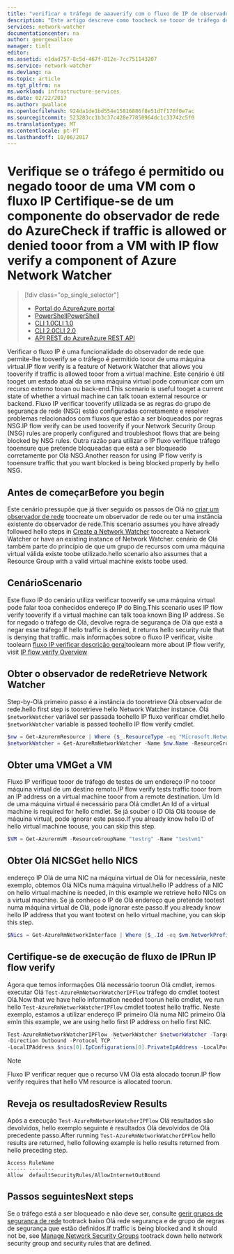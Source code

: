 ```yaml
---
title: "verificar o tráfego de aaaverify com o fluxo de IP de observador de rede do Azure - PowerShell | Microsoft Docs"
description: "Este artigo descreve como toocheck se tooor de tráfego de uma máquina virtual for permitido ou negado utilizando o PowerShell"
services: network-watcher
documentationcenter: na
author: georgewallace
manager: timlt
editor: 
ms.assetid: e1dad757-8c5d-467f-812e-7cc751143207
ms.service: network-watcher
ms.devlang: na
ms.topic: article
ms.tgt_pltfrm: na
ms.workload: infrastructure-services
ms.date: 02/22/2017
ms.author: gwallace
ms.openlocfilehash: 924da1de1bd554e15816886f8e51d7f170f0e7ac
ms.sourcegitcommit: 523283cc1b3c37c428e77850964dc1c33742c5f0
ms.translationtype: MT
ms.contentlocale: pt-PT
ms.lasthandoff: 10/06/2017
---
```

# <a name="check-if-traffic-is-allowed-or-denied-tooor-from-a-vm-with-ip-flow-verify-a-component-of-azure-network-watcher"></a><span data-ttu-id="2ffdd-103">Verifique se o tráfego é permitido ou negado tooor de uma VM com o fluxo IP Certifique-se de um componente do observador de rede do Azure</span><span class="sxs-lookup"><span data-stu-id="2ffdd-103">Check if traffic is allowed or denied tooor from a VM with IP flow verify a component of Azure Network Watcher</span></span>

> [!div class="op_single_selector"]
> - [<span data-ttu-id="2ffdd-104">Portal do Azure</span><span class="sxs-lookup"><span data-stu-id="2ffdd-104">Azure portal</span></span>](network-watcher-check-ip-flow-verify-portal.md)
> - [<span data-ttu-id="2ffdd-105">PowerShell</span><span class="sxs-lookup"><span data-stu-id="2ffdd-105">PowerShell</span></span>](network-watcher-check-ip-flow-verify-powershell.md)
> - [<span data-ttu-id="2ffdd-106">CLI 1.0</span><span class="sxs-lookup"><span data-stu-id="2ffdd-106">CLI 1.0</span></span>](network-watcher-check-ip-flow-verify-cli-nodejs.md)
> - [<span data-ttu-id="2ffdd-107">CLI 2.0</span><span class="sxs-lookup"><span data-stu-id="2ffdd-107">CLI 2.0</span></span>](network-watcher-check-ip-flow-verify-cli.md)
> - [<span data-ttu-id="2ffdd-108">API REST do Azure</span><span class="sxs-lookup"><span data-stu-id="2ffdd-108">Azure REST API</span></span>](network-watcher-check-ip-flow-verify-rest.md)


<span data-ttu-id="2ffdd-109">Verificar o fluxo IP é uma funcionalidade do observador de rede que permite-lhe tooverify se o tráfego é permitido tooor de uma máquina virtual.</span><span class="sxs-lookup"><span data-stu-id="2ffdd-109">IP flow verify is a feature of Network Watcher that allows you tooverify if traffic is allowed tooor from a virtual machine.</span></span> <span data-ttu-id="2ffdd-110">Este cenário é útil tooget um estado atual da se uma máquina virtual pode comunicar com um recurso externo tooan ou back-end.</span><span class="sxs-lookup"><span data-stu-id="2ffdd-110">This scenario is useful tooget a current state of whether a virtual machine can talk tooan external resource or backend.</span></span> <span data-ttu-id="2ffdd-111">Fluxo IP verificar tooverify utilizada se as regras do grupo de segurança de rede (NSG) estão configuradas corretamente e resolver problemas relacionados com fluxos que estão a ser bloqueados por regras NSG.</span><span class="sxs-lookup"><span data-stu-id="2ffdd-111">IP flow verify can be used tooverify if your Network Security Group (NSG) rules are properly configured and troubleshoot flows that are being blocked by NSG rules.</span></span> <span data-ttu-id="2ffdd-112">Outra razão para utilizar o IP fluxo verifique tráfego tooensure que pretende bloqueadas que está a ser bloqueado corretamente por Olá NSG.</span><span class="sxs-lookup"><span data-stu-id="2ffdd-112">Another reason for using IP flow verify is tooensure traffic that you want blocked is being blocked properly by hello NSG.</span></span>

## <a name="before-you-begin"></a><span data-ttu-id="2ffdd-113">Antes de começar</span><span class="sxs-lookup"><span data-stu-id="2ffdd-113">Before you begin</span></span>

<span data-ttu-id="2ffdd-114">Este cenário pressupõe que já tiver seguido os passos de Olá no [criar um observador de rede](network-watcher-create.md) toocreate um observador de rede ou ter uma instância existente do observador de rede.</span><span class="sxs-lookup"><span data-stu-id="2ffdd-114">This scenario assumes you have already followed hello steps in [Create a Network Watcher](network-watcher-create.md) toocreate a Network Watcher or have an existing instance of Network Watcher.</span></span> <span data-ttu-id="2ffdd-115">cenário de Olá também parte do princípio de que um grupo de recursos com uma máquina virtual válida existe toobe utilizado.</span><span class="sxs-lookup"><span data-stu-id="2ffdd-115">hello scenario also assumes that a Resource Group with a valid virtual machine exists toobe used.</span></span>

## <a name="scenario"></a><span data-ttu-id="2ffdd-116">Cenário</span><span class="sxs-lookup"><span data-stu-id="2ffdd-116">Scenario</span></span>

<span data-ttu-id="2ffdd-117">Este fluxo IP do cenário utiliza verificar tooverify se uma máquina virtual pode falar tooa conhecidos endereço IP do Bing.</span><span class="sxs-lookup"><span data-stu-id="2ffdd-117">This scenario uses IP flow verify tooverify if a virtual machine can talk tooa known Bing IP address.</span></span> <span data-ttu-id="2ffdd-118">Se for negado o tráfego de Olá, devolve regra de segurança de Olá que está a negar esse tráfego.</span><span class="sxs-lookup"><span data-stu-id="2ffdd-118">If hello traffic is denied, it returns hello security rule that is denying that traffic.</span></span> <span data-ttu-id="2ffdd-119">mais informações sobre o fluxo IP verificar, visite toolearn [fluxo IP verificar descrição geral](network-watcher-ip-flow-verify-overview.md)</span><span class="sxs-lookup"><span data-stu-id="2ffdd-119">toolearn more about IP flow verify, visit [IP flow verify Overview](network-watcher-ip-flow-verify-overview.md)</span></span>

## <a name="retrieve-network-watcher"></a><span data-ttu-id="2ffdd-120">Obter o observador de rede</span><span class="sxs-lookup"><span data-stu-id="2ffdd-120">Retrieve Network Watcher</span></span>

<span data-ttu-id="2ffdd-121">Step-by-Olá primeiro passo é a instância do tooretrieve Olá observador de rede.</span><span class="sxs-lookup"><span data-stu-id="2ffdd-121">hello first step is tooretrieve hello Network Watcher instance.</span></span> <span data-ttu-id="2ffdd-122">Olá `$networkWatcher` variável ser passada toohello IP fluxo verificar cmdlet.</span><span class="sxs-lookup"><span data-stu-id="2ffdd-122">hello `$networkWatcher` variable is passed toohello IP flow verify cmdlet.</span></span>

```powershell
$nw = Get-AzurermResource | Where {$_.ResourceType -eq "Microsoft.Network/networkWatchers" -and $_.Location -eq "WestCentralUS" } 
$networkWatcher = Get-AzureRmNetworkWatcher -Name $nw.Name -ResourceGroupName $nw.ResourceGroupName 
```

## <a name="get-a-vm"></a><span data-ttu-id="2ffdd-123">Obter uma VM</span><span class="sxs-lookup"><span data-stu-id="2ffdd-123">Get a VM</span></span>

<span data-ttu-id="2ffdd-124">Fluxo IP verifique tooor de tráfego de testes de um endereço IP no tooor máquina virtual de um destino remoto.</span><span class="sxs-lookup"><span data-stu-id="2ffdd-124">IP flow verify tests traffic tooor from an IP address on a virtual machine tooor from a remote destination.</span></span> <span data-ttu-id="2ffdd-125">Um Id de uma máquina virtual é necessário para Olá cmdlet.</span><span class="sxs-lookup"><span data-stu-id="2ffdd-125">An Id of a virtual machine is required for hello cmdlet.</span></span> <span data-ttu-id="2ffdd-126">Se já souber o ID Olá Olá toouse de máquina virtual, pode ignorar este passo.</span><span class="sxs-lookup"><span data-stu-id="2ffdd-126">If you already know hello ID of hello virtual machine toouse, you can skip this step.</span></span>

```powershell
$VM = Get-AzurermVM -ResourceGroupName "testrg" -Name "testvm1"
```

## <a name="get-hello-nics"></a><span data-ttu-id="2ffdd-127">Obter Olá NICS</span><span class="sxs-lookup"><span data-stu-id="2ffdd-127">Get hello NICS</span></span>

<span data-ttu-id="2ffdd-128">endereço IP Olá de uma NIC na máquina virtual de Olá for necessária, neste exemplo, obtemos Olá NICs numa máquina virtual.</span><span class="sxs-lookup"><span data-stu-id="2ffdd-128">hello IP address of a NIC on hello virtual machine is needed, in this example we retrieve hello NICs on a virtual machine.</span></span> <span data-ttu-id="2ffdd-129">Se já conhece o IP de Olá endereço que pretende tootest numa máquina virtual de Olá, pode ignorar este passo.</span><span class="sxs-lookup"><span data-stu-id="2ffdd-129">If you already know hello IP address that you want tootest on hello virtual machine, you can skip this step.</span></span>

```powershell
$Nics = Get-AzureRmNetworkInterface | Where {$_.Id -eq $vm.NetworkProfile.NetworkInterfaces.Id.ForEach({$_})}
```

## <a name="run-ip-flow-verify"></a><span data-ttu-id="2ffdd-130">Certifique-se de execução de fluxo de IP</span><span class="sxs-lookup"><span data-stu-id="2ffdd-130">Run IP flow verify</span></span>

<span data-ttu-id="2ffdd-131">Agora que temos informações Olá necessário toorun Olá cmdlet, iremos executar Olá `Test-AzureRmNetworkWatcherIPFlow` tráfego do cmdlet tootest Olá.</span><span class="sxs-lookup"><span data-stu-id="2ffdd-131">Now that we have hello information needed toorun hello cmdlet, we run hello `Test-AzureRmNetworkWatcherIPFlow` cmdlet tootest hello traffic.</span></span> <span data-ttu-id="2ffdd-132">Neste exemplo, estamos a utilizar endereço IP primeiro Olá numa NIC primeiro Olá em</span><span class="sxs-lookup"><span data-stu-id="2ffdd-132">In this example, we are using hello first IP address on hello first NIC.</span></span>

```powershell
Test-AzureRmNetworkWatcherIPFlow -NetworkWatcher $networkWatcher -TargetVirtualMachineId $VM.Id `
-Direction Outbound -Protocol TCP `
-LocalIPAddress $nics[0].IpConfigurations[0].PrivateIpAddress -LocalPort 6895 -RemoteIPAddress 204.79.197.200 -RemotePort 80
```

> [!NOTE]
> <span data-ttu-id="2ffdd-133">Fluxo IP verificar requer que o recurso VM Olá está alocado toorun.</span><span class="sxs-lookup"><span data-stu-id="2ffdd-133">IP flow verify requires that hello VM resource is allocated toorun.</span></span>

## <a name="review-results"></a><span data-ttu-id="2ffdd-134">Reveja os resultados</span><span class="sxs-lookup"><span data-stu-id="2ffdd-134">Review Results</span></span>

<span data-ttu-id="2ffdd-135">Após a execução `Test-AzureRmNetworkWatcherIPFlow` Olá resultados são devolvidos, hello exemplo seguinte é resultados Olá devolvidos de Olá precedente passo.</span><span class="sxs-lookup"><span data-stu-id="2ffdd-135">After running `Test-AzureRmNetworkWatcherIPFlow` hello results are returned, hello following example is hello results returned from hello preceding step.</span></span>

```
Access RuleName                                  
------ --------                                  
Allow  defaultSecurityRules/AllowInternetOutBound
```

## <a name="next-steps"></a><span data-ttu-id="2ffdd-136">Passos seguintes</span><span class="sxs-lookup"><span data-stu-id="2ffdd-136">Next steps</span></span>

<span data-ttu-id="2ffdd-137">Se o tráfego está a ser bloqueado e não deve ser, consulte [gerir grupos de segurança de rede](../virtual-network/virtual-network-manage-nsg-arm-portal.md) tootrack baixo Olá rede segurança e de grupo de regras de segurança que estão definidos.</span><span class="sxs-lookup"><span data-stu-id="2ffdd-137">If traffic is being blocked and it should not be, see [Manage Network Security Groups](../virtual-network/virtual-network-manage-nsg-arm-portal.md) tootrack down hello network security group and security rules that are defined.</span></span>

[1]: ./media/network-watcher-check-ip-flow-verify-portal/figure1.png
[2]: ./media/network-watcher-check-ip-flow-verify-portal/figure2.png













